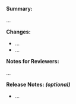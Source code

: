 <!--
Thanks for submitting a pull request. Please fill the template below,
otherwise we will not be able to process this pull request.
-->

**Summary:**
<!--
A short summary, referencing related issues:
Closes #0000, References #0000, etc.
-->

...

**Changes:**
<!-- What are the changes made in this pull request? -->

- ...
- ...

**Notes for Reviewers:**
<!--
Motivate briefly why it is implemented this way, if that deviates from the
implementation proposal in the referenced issues.
- How should your reviewers approach this pull request?
- @mention reviewers with special requests or questions for them
-->

...

**Release Notes: _(optional)_**
<!--
Any notes that we need to include in the Release Notes for the next release.
These notes are formatted as bullet points, written in past tense, and will be
combined with the labels of this Pull Request.
- Always mention changes in API, database models, configuration options or defaults.
- Are there any database migrations required?
- What are the functional or behavioral changes?
-->

- ...

